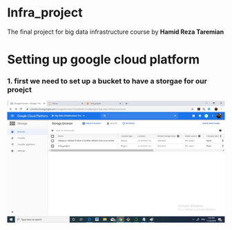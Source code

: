 # Infra_project
The final project for big data infrastructure course by **Hamid Reza Taremian**

# Setting up google cloud platform
### 1. first we need to set up a **bucket** to have a storgae for our proejct
![bucket for our project](images/bucket.jpg)
